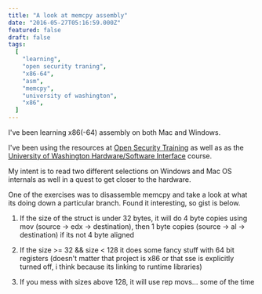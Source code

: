 ```yaml
---
title: "A look at memcpy assembly"
date: "2016-05-27T05:16:59.000Z"
featured: false
draft: false
tags:
  [
    "learning",
    "open security traning",
    "x86-64",
    "asm",
    "memcpy",
    "university of washington",
    "x86",
  ]
---
```


I've been learning x86(-64) assembly on both Mac and Windows.

I've been using the resources at
[Open Security Training](http://OpenSecurityTraining.info) as well as as the
[University of Washington Hardware/Software Interface](http://coursera.org/course/hwswinterface)
course.

My intent is to read two different selections on Windows and Mac OS internals as
well in a quest to get closer to the hardware.

One of the exercises was to disassemble memcpy and take a look at what its doing
down a particular branch. Found it interesting, so gist is below.

<script src="https://gist.github.com/jmoyers/b76cc8e9dbf122b60cab515025d7bb76.js?file=memcpy.asm"></script>

1.  If the size of the struct is under 32 bytes, it will do 4 byte copies using
    mov (source -> edx -> destination), then 1 byte copies (source -> al ->
    destination) if its not 4 byte aligned

2.  If the size >= 32 && size < 128 it does some fancy stuff with 64 bit
    registers (doesn't matter that project is x86 or that sse is explicitly
    turned off, i think because its linking to runtime libraries)

3.  If you mess with sizes above 128, it will use rep movs... some of the time
